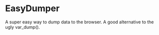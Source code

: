 # EasyDumper
A super easy way to dump data to the browser. A good alternative to the ugly var_dump().
